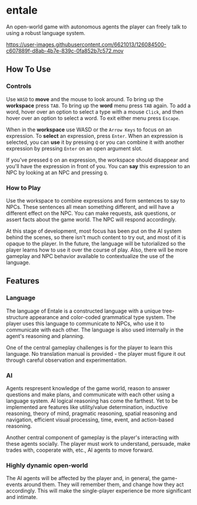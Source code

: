# entale
An open-world game with autonomous agents the player can freely talk to using a robust language system.

https://user-images.githubusercontent.com/6621013/126084500-c607889f-d8ab-4b7e-839c-0fa852b7c572.mov

## How To Use

### Controls
Use ``WASD`` to **move** and the mouse to look around. To bring up the **workspace** press ``TAB``. To bring up the **word** menu press ``TAB`` again. To add a word, hover over an option to select a type with a mouse ``Click``, and then hover over an option to select a word. To exit either menu press ``Escape``.

When in the **workspace** use WASD or the ``Arrow Keys`` to focus on an expression. To **select** an expression, press ``Enter``. When an expression is selected, you can **use** it by pressing ``Q`` or you can combine it with another expression by pressing ``Enter`` on an open argument slot.

If you've pressed ``Q`` on an expression, the workspace should disappear and you'll have the expression in front of you. You can **say** this expression to an NPC by looking at an NPC and pressing ``Q``.

### How to Play
Use the workspace to combine expressions and form sentences to say to NPCs. These sentences all mean something different, and will have a different effect on the NPC. You can make requests, ask questions, or assert facts about the game world. The NPC will respond accordingly.

At this stage of development, most focus has been put on the AI system behind the scenes, so there isn't much content to try out, and most of it is opaque to the player. In the future, the language will be tutorialized so the player learns how to use it over the course of play. Also, there will be more gameplay and NPC behavior available to contextualize the use of the language.

## Features

### Language
The language of Entale is a constructed language with a unique tree-structure appearance and color-coded grammatical type system. The player uses this language to communicate to NPCs, who use it to communicate with each other. The language is also used internally in the agent's reasoning and planning.

One of the central gameplay challenges is for the player to learn this language. No translation manual is provided - the player must figure it out through careful observation and experimentation.

### AI
Agents respresent knowledge of the game world, reason to answer questions and make plans, and communicate with each other using a language system. AI logical reasoning has come the farthest. Yet to be implemented are features like utility/value determination, inductive reasoning, theory of mind, pragmatic reasoning, spatial reasoning and navigation, efficient visual processing, time, event, and action-based reasoning.

Another central component of gameplay is the player's interacting with these agents socially. The player must work to understand, persuade, make trades with, cooperate with, etc., AI agents to move forward.

### Highly dynamic open-world
The AI agents will be affected by the player and, in general, the game-events around them. They will remember them, and change how they act accordingly. This will make the single-player experience be more significant and intimate.
